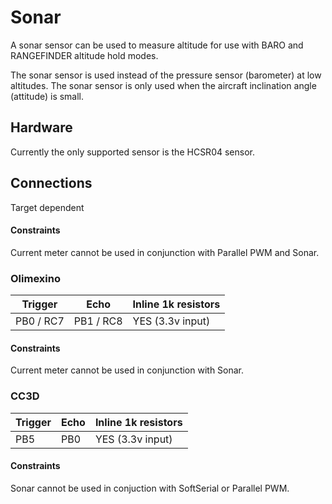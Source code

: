 # Sonar

A sonar sensor can be used to measure altitude for use with BARO and RANGEFINDER altitude
hold modes.

The sonar sensor is used instead of the pressure sensor (barometer) at low altitudes.
The sonar sensor is only used when the aircraft inclination angle (attitude) is small.

## Hardware

Currently the only supported sensor is the HCSR04 sensor.

## Connections

Target dependent

#### Constraints

Current meter cannot be used in conjunction with Parallel PWM and Sonar.

### Olimexino

| Trigger       | Echo          | Inline 1k resistors |
| ------------- | ------------- | ------------------- |
| PB0 / RC7     | PB1 / RC8     | YES (3.3v input)    |

#### Constraints

Current meter cannot be used in conjunction with Sonar.

### CC3D

| Trigger       | Echo          | Inline 1k resistors |
| ------------- | ------------- | ------------------- |
| PB5           | PB0           | YES (3.3v input)    |

#### Constraints

Sonar cannot be used in conjuction with SoftSerial or Parallel PWM.
